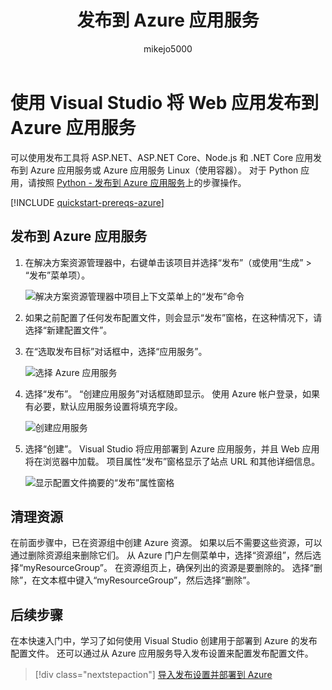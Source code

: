 ﻿---
title: 发布到 Azure 应用服务
ms.custom: ''
ms.date: 06/22/2018
ms.technology: vs-ide-deployment
ms.topic: quickstart
helpviewer_keywords:
- deployment, website
ms.assetid: fc82b1f1-d342-4b82-9a44-590479f0a895
author: mikejo5000
ms.author: mikejo
manager: douge
ms.workload:
- azure
ms.openlocfilehash: a8de7175b33a91c310da4b3d6d9e4c05c40c3522
ms.sourcegitcommit: 4f82c178b1ac585dcf13b515cc2a9cb547d5f949
ms.translationtype: HT
ms.contentlocale: zh-CN
ms.lasthandoff: 07/30/2018
ms.locfileid: "39341685"
---
# <a name="publish-a-web-app-to-azure-app-service-using-visual-studio"></a>使用 Visual Studio 将 Web 应用发布到 Azure 应用服务

可以使用发布工具将 ASP.NET、ASP.NET Core、Node.js 和 .NET Core 应用发布到 Azure 应用服务或 Azure 应用服务 Linux（使用容器）。 对于 Python 应用，请按照 [Python - 发布到 Azure 应用服务](../python/publishing-python-web-applications-to-azure-from-visual-studio.md)上的步骤操作。

[!INCLUDE [quickstart-prereqs-azure](includes/quickstart-prereqs-azure.md)]

## <a name="publish-to-azure-app-service"></a>发布到 Azure 应用服务

1. 在解决方案资源管理器中，右键单击该项目并选择“发布”（或使用“生成” > “发布”菜单项）。

    ![解决方案资源管理器中项目上下文菜单上的“发布”命令](../deployment/media/quickstart-publish.png "选择“发布”")

1. 如果之前配置了任何发布配置文件，则会显示“发布”窗格，在这种情况下，请选择“新建配置文件”。

1. 在“选取发布目标”对话框中，选择“应用服务”。

    ![选择 Azure 应用服务](../deployment/media/quickstart-publish-azure.png "Choose Azure App Service")

1. 选择“发布”。 “创建应用服务”对话框随即显示。 使用 Azure 帐户登录，如果有必要，默认应用服务设置将填充字段。

    ![创建应用服务](../deployment/media/quickstart-publish-settings-app-service.png "Create Azure App Service")

1. 选择“创建”。 Visual Studio 将应用部署到 Azure 应用服务，并且 Web 应用将在浏览器中加载。 项目属性“发布”窗格显示了站点 URL 和其他详细信息。

    ![显示配置文件摘要的“发布”属性窗格](../deployment/media/quickstart-publish-app-service-summary.png)

## <a name="clean-up-resources"></a>清理资源

在前面步骤中，已在资源组中创建 Azure 资源。 如果以后不需要这些资源，可以通过删除资源组来删除它们。
从 Azure 门户左侧菜单中，选择“资源组”，然后选择“myResourceGroup”。
在资源组页上，确保列出的资源是要删除的。
选择“删除”，在文本框中键入“myResourceGroup”，然后选择“删除”。

## <a name="next-steps"></a>后续步骤

在本快速入门中，学习了如何使用 Visual Studio 创建用于部署到 Azure 的发布配置文件。 还可以通过从 Azure 应用服务导入发布设置来配置发布配置文件。

> [!div class="nextstepaction"]
> [导入发布设置并部署到 Azure](tutorial-import-publish-settings-azure.md)
